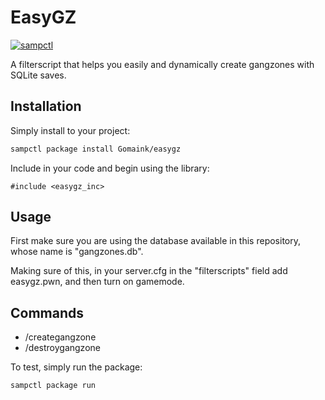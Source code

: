 # EasyGZ

[![sampctl](https://img.shields.io/badge/sampctl-easygz_inc-2f2f2f.svg?style=for-the-badge)](https://github.com/Gomaink/easygz_inc)

A filterscript that helps you easily and dynamically create gangzones with SQLite saves.

## Installation

Simply install to your project:

```bash
sampctl package install Gomaink/easygz
```

Include in your code and begin using the library:

```pawn
#include <easygz_inc>
```

## Usage

First make sure you are using the database available in this repository, whose name is "gangzones.db".

Making sure of this, in your server.cfg in the "filterscripts" field add easygz.pwn, and then turn on gamemode.

## Commands

- /creategangzone
- /destroygangzone <id>

To test, simply run the package:

```bash
sampctl package run
```
